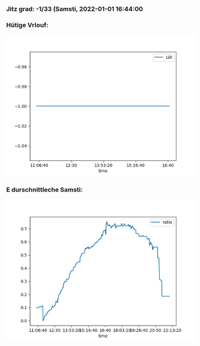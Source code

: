 ### Jitz grad: -1/33 (Samsti, 2022-01-01 16:44:00

### Hütige Vrlouf:
![Graph](Today.png)

### E durschnittleche Samsti:
![Graph](Samsti.png)